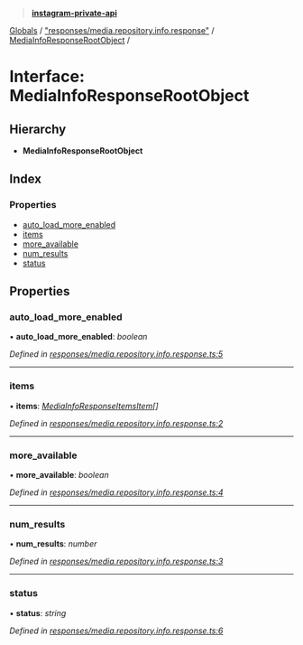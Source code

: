> **[instagram-private-api](../README.md)**

[Globals](../README.md) / ["responses/media.repository.info.response"](../modules/_responses_media_repository_info_response_.md) / [MediaInfoResponseRootObject](_responses_media_repository_info_response_.mediainforesponserootobject.md) /

# Interface: MediaInfoResponseRootObject

## Hierarchy

* **MediaInfoResponseRootObject**

## Index

### Properties

* [auto_load_more_enabled](_responses_media_repository_info_response_.mediainforesponserootobject.md#auto_load_more_enabled)
* [items](_responses_media_repository_info_response_.mediainforesponserootobject.md#items)
* [more_available](_responses_media_repository_info_response_.mediainforesponserootobject.md#more_available)
* [num_results](_responses_media_repository_info_response_.mediainforesponserootobject.md#num_results)
* [status](_responses_media_repository_info_response_.mediainforesponserootobject.md#status)

## Properties

###  auto_load_more_enabled

• **auto_load_more_enabled**: *boolean*

*Defined in [responses/media.repository.info.response.ts:5](https://github.com/dilame/instagram-private-api/blob/01eb399/src/responses/media.repository.info.response.ts#L5)*

___

###  items

• **items**: *[MediaInfoResponseItemsItem](_responses_media_repository_info_response_.mediainforesponseitemsitem.md)[]*

*Defined in [responses/media.repository.info.response.ts:2](https://github.com/dilame/instagram-private-api/blob/01eb399/src/responses/media.repository.info.response.ts#L2)*

___

###  more_available

• **more_available**: *boolean*

*Defined in [responses/media.repository.info.response.ts:4](https://github.com/dilame/instagram-private-api/blob/01eb399/src/responses/media.repository.info.response.ts#L4)*

___

###  num_results

• **num_results**: *number*

*Defined in [responses/media.repository.info.response.ts:3](https://github.com/dilame/instagram-private-api/blob/01eb399/src/responses/media.repository.info.response.ts#L3)*

___

###  status

• **status**: *string*

*Defined in [responses/media.repository.info.response.ts:6](https://github.com/dilame/instagram-private-api/blob/01eb399/src/responses/media.repository.info.response.ts#L6)*